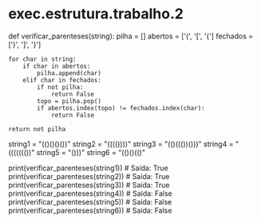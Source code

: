 # exec.estrutura.trabalho.2

def verificar_parenteses(string):
    pilha = []
    abertos = ['(', '[', '{']
    fechados = [')', ']', '}']
    
    for char in string:
        if char in abertos:
            pilha.append(char)
        elif char in fechados:
            if not pilha:
                return False
            topo = pilha.pop()
            if abertos.index(topo) != fechados.index(char):
                return False
    
    return not pilha

string1 = "(()()()())"
string2 = "(((())))"
string3 = "(()((())()))"
string4 = "((((((())"
string5 = "()))"
string6 = "(()()(()"

print(verificar_parenteses(string1))  # Saída: True
print(verificar_parenteses(string2))  # Saída: True
print(verificar_parenteses(string3))  # Saída: True
print(verificar_parenteses(string4))  # Saída: False
print(verificar_parenteses(string5))  # Saída: False
print(verificar_parenteses(string6))  # Saída: False
